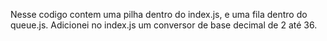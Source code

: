 Nesse codigo contem uma pilha dentro do index.js, e uma fila dentro do queue.js.
Adicionei no index.js um conversor de base decimal de 2 até 36.
